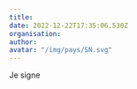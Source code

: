 ```yaml
---
title: 
date: 2022-12-22T17:35:06.530Z
organisation: 
author: 
avatar: "/img/pays/SN.svg"
---
```


Je signe